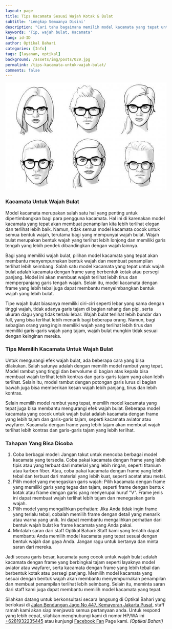 ```yaml
---
layout: page
title: Tips Kacamata Sesuai Wajah Kotak & Bulat
subtitle: 'Lengkap Semuanya Disini'
description: "Cari tahu bagaimana memilih model kacamata yang tepat untuk wajah bulat. Pilih kacamata dengan frame yang lebih tebal, tajam, atau garis-garis tajam untuk membuat wajah terlihat lebih tirus dan garis-garis tajam"
keywords: 'Tip, wajah bulat, Kacamata'
lang: id-ID
author: Optikal Bahari
categories: [Info]
tags: [layanan, optikal]
background: /assets/img/posts/029.jpg
permalink: /tips-kacamata-untuk-wajah-bulat/
comments: false
---
```


<div class="card shadow p-3 bg-white mb-5">
  <img src="/assets/img/posts/tips-kacamata/tips-kacamata.jpg" class="card-img-top" alt="Tips Memilih Kacamata Sesuai Wajah Supaya Terlihat Keren">
  <div class="card-body">
    <h3 class="card-title">
        Kacamata Untuk Wajah Bulat 
    </h3>
    <p class="card-text text-justify">
        Model kacamata merupakan salah satu hal yang penting untuk dipertimbangkan bagi para pengguna kacamata. Hal ini di karenakan model kacamata yang tepat akan membuat penampilan kita lebih terlihat elegan dan terlihat lebih baik. Namun, tidak semua model kacamata cocok untuk semua bentuk wajah, terutama bagi yang mempunyai wajah bulat. Wajah bulat merupakan bentuk wajah yang terlihat lebih lonjong dan memiliki garis tengah yang lebih pendek dibandingkan dengan wajah lainnya.
    </p>    
    <p>
        Bagi yang memiliki wajah bulat, pilihan model kacamata yang tepat akan membantu menyempurnakan bentuk wajah dan membuat penampilan terlihat lebih seimbang. Salah satu model kacamata yang tepat untuk wajah bulat adalah kacamata dengan frame yang berbentuk kotak atau persegi panjang. Model ini akan membuat wajah terlihat lebih tirus dan memperpanjang garis tengah wajah. Selain itu, model kacamata dengan frame yang lebih tebal juga dapat membantu menyeimbangkan bentuk wajah yang lebih bulat.
    </p>
    <p>
        Tipe wajah bulat biasanya memiliki ciri-ciri seperti lebar yang sama dengan tinggi wajah, tidak adanya garis tajam di bagian rahang dan pipi, serta ukuran dagu yang tidak terlalu lebar. Wajah bulat terlihat lebih bundar dan full, yang bisa terlihat lebih menarik bagi beberapa orang. Namun, bagi sebagian orang yang ingin memiliki wajah yang terlihat lebih tirus dan memiliki garis-garis wajah yang tajam, wajah bulat mungkin tidak sesuai dengan keinginan mereka.
    </p>
    <h3 class="card-title">
        Tips Memilih Kacamata Untuk Wajah Bulat
    </h3>
    <p>
        Untuk mengurangi efek wajah bulat, ada beberapa cara yang bisa dilakukan. Salah satunya adalah dengan memilih model rambut yang tepat. Model rambut yang tinggi dan bervolume di bagian atas kepala bisa membuat wajah terlihat lebih kontras dan garis-garis tajam yang akan lebih terlihat. Selain itu, model rambut dengan potongan garis lurus di bagian bawah juga bisa memberikan kesan wajah lebih panjang, tirus dan lebih kontras.
    </p>    
    <p>
        Selain memilih model rambut yang tepat, memilih model kacamata yang tepat juga bisa membantu mengurangi efek wajah bulat. Beberapa model kacamata yang cocok untuk wajah bulat adalah kacamata dengan frame yang lebih tajam dan garis-garis tajam, seperti kacamata aviator atau wayfarer. Kacamata dengan frame yang lebih tajam akan membuat wajah terlihat lebih kontras dan garis-garis tajam yang lebih terlihat.
    </p>
    <h3 class="card-title">
        Tahapan Yang Bisa Dicoba
    </h3>
    <ol>
        <li>
            Coba berbagai model: Jangan takut untuk mencoba berbagai model kacamata yang tersedia. Coba pakai kacamata dengan frame yang lebih tipis atau yang terbuat dari material yang lebih ringan, seperti titanium atau karbon fiber. Atau, coba pakai kacamata dengan frame yang lebih tebal dan terbuat dari material yang lebih kuat, seperti acetat atau metal.
        </li>
        <li>
            Pilih model yang menegaskan garis wajah: Pilih kacamata dengan frame yang memiliki garis yang tegas dan tajam, seperti frame dengan bentuk kotak atau frame dengan garis yang menyerupai huruf "V". Frame jenis ini dapat membuat wajah terlihat lebih tajam dan menegaskan garis wajah.
        </li>    
        <li>
            Pilih model yang mengalihkan perhatian: Jika Anda tidak ingin frame yang terlalu tebal, cobalah memilih frame dengan detail yang menarik atau warna yang unik. Ini dapat membantu mengalihkan perhatian dari bentuk wajah bulat ke frame kacamata yang Anda pakai.
        </li>
        <li>
            Mintalah saran dari staff Optikal Bahari: Staff kami yang terlatih dapat membantu Anda memilih model kacamata yang tepat sesuai dengan bentuk wajah dan gaya Anda. Jangan ragu untuk bertanya dan minta saran dari mereka.
        </li>
    </ol>
    <p>
        Jadi secara garis besar, kacamata yang cocok untuk wajah bulat adalah kacamata dengan frame yang berbingkai tajam seperti layaknya model aviator atau wayfarer, serta kacamata dengan frame yang lebih tebal dan berbentuk kotak atau persegi panjang. Memilih model kacamata yang sesuai dengan bentuk wajah akan membantu menyempurnakan penampilan dan membuat penampilan terlihat lebih seimbang. Selain itu, meminta saran dari staff kami juga dapat membantu memilih model kacamata yang tepat.
    </p>    
    <p>
      Silahkan datang untuk berkonsultasi secara langsung di Optikal Bahari yang berlokasi di <a href="{{"/lokasi" | relative_url }}" title="Jalan Bendungan Jago No 447, Kemayoran Jakarta Pusat">Jalan Bendungan Jago No 447, Kemayoran Jakarta Pusat</a>, staff ramah kami akan siap menjawab semua pertanyaan anda. Untuk respond yang lebih cepat, silahkan menghubungi kami di nomor HP/WA ini <a href="https://api.whatsapp.com/send?phone=6281932235445&text=Hallo%2C+saya+butuh+informasi+lebih+lanjut+mengenai+Optikal+Bahari" id="WhatsAppClick" class="WhatsAppCall" title="Call WhatsApp">+6281932235445</a> atau kunjungi <a href="https://www.facebook.com/optikalbahari" id="FBClick" title="Facebook Page Optikal Bahari" class="FacebookPage">Facebook Fan</a> Page kami. <em>(Optikal Bahari)</em>
    </p>
  </div>
</div>

